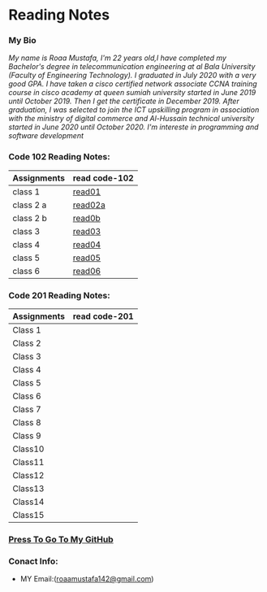 
# Reading Notes
###  My Bio
*My name is Roaa Mustafa, I'm 22 years old,I have completed my Bachelor's degree in telecommunication engineering at al Bala University (Faculty of Engineering Technology).
I graduated in July 2020 with a very good GPA.
I have taken a cisco certified network associate CCNA training course in cisco academy at queen sumiah university started in June 2019 until October 2019. Then I get the certificate in December 2019.
After graduation, I was selected to join the ICT upskilling program in association with the ministry of digital commerce and Al-Hussain technical university started in June 2020 until October 2020.
I'm intereste in programming and software development*
### Code 102 Reading Notes:
|Assignments |     read code-102    |
|----------- | ---------------------|
|class 1     | [read01](read01.md)  |
|class 2 a   | [read02a](read02a.md)|
|class 2 b   | [read0b](read02b.md) |
|class 3     | [read03](read03.md)  |
|class 4     | [read04](read04.md)  |
|class 5     | [read05](read05.md)  |
|class 6     | [read06](read06.md)  |

### Code 201 Reading Notes:
|Assignments |     read code-201    |
|----------- | ---------------------|
|  Class 1   |                      |
|  Class 2   |                      |
|  Class 3   |                      |
|  Class 4   |                      |
|  Class 5   |                      |
|  Class 6   |                      |
|  Class 7   |                      |
|  Class 8   |                      |
|  Class 9   |                      |
|  Class10   |                      |
|  Class11   |                      |
|  Class12   |                      |
|  Class13   |                      |
|  Class14   |                      |
|  Class15   |                      |

### [Press To Go To My GitHub](https://github.com/RoaaMustafa)

### Conact Info:
* MY Email:(roaamustafa142@gmail.com)


